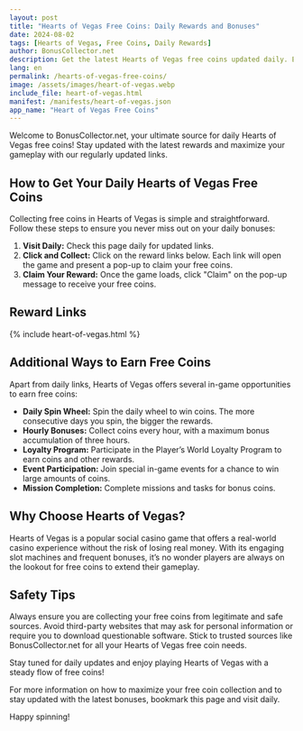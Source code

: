 ```yaml
---
layout: post
title: "Hearts of Vegas Free Coins: Daily Rewards and Bonuses"
date: 2024-08-02
tags: [Hearts of Vegas, Free Coins, Daily Rewards]
author: BonusCollector.net
description: Get the latest Hearts of Vegas free coins updated daily. Enjoy your favorite slot game with our daily rewards.
lang: en
permalink: /hearts-of-vegas-free-coins/
image: /assets/images/heart-of-vegas.webp
include_file: heart-of-vegas.html
manifest: /manifests/heart-of-vegas.json
app_name: "Heart of Vegas Free Coins"
---
```


Welcome to BonusCollector.net, your ultimate source for daily Hearts of Vegas free coins! Stay updated with the latest rewards and maximize your gameplay with our regularly updated links.

## How to Get Your Daily Hearts of Vegas Free Coins

Collecting free coins in Hearts of Vegas is simple and straightforward. Follow these steps to ensure you never miss out on your daily bonuses:

1. **Visit Daily:** Check this page daily for updated links.
2. **Click and Collect:** Click on the reward links below. Each link will open the game and present a pop-up to claim your free coins.
3. **Claim Your Reward:** Once the game loads, click "Claim" on the pop-up message to receive your free coins.

## Reward Links

{% include heart-of-vegas.html %}

## Additional Ways to Earn Free Coins

Apart from daily links, Hearts of Vegas offers several in-game opportunities to earn free coins:

- **Daily Spin Wheel:** Spin the daily wheel to win coins. The more consecutive days you spin, the bigger the rewards.
- **Hourly Bonuses:** Collect coins every hour, with a maximum bonus accumulation of three hours.
- **Loyalty Program:** Participate in the Player’s World Loyalty Program to earn coins and other rewards.
- **Event Participation:** Join special in-game events for a chance to win large amounts of coins.
- **Mission Completion:** Complete missions and tasks for bonus coins.

## Why Choose Hearts of Vegas?

Hearts of Vegas is a popular social casino game that offers a real-world casino experience without the risk of losing real money. With its engaging slot machines and frequent bonuses, it’s no wonder players are always on the lookout for free coins to extend their gameplay. 

## Safety Tips

Always ensure you are collecting your free coins from legitimate and safe sources. Avoid third-party websites that may ask for personal information or require you to download questionable software. Stick to trusted sources like BonusCollector.net for all your Hearts of Vegas free coin needs.

Stay tuned for daily updates and enjoy playing Hearts of Vegas with a steady flow of free coins!

For more information on how to maximize your free coin collection and to stay updated with the latest bonuses, bookmark this page and visit daily.

Happy spinning!